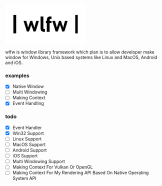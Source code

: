 ![wlfw logo](https://github.com/eUltrabyte/wlfw/blob/dev/wlfw.png?raw=true "wlfw logo")

wlfw is window library framework which plan is to allow developer make window for Windows, Unix based systems like Linux and MacOS, Android and iOS.

### examples
- [x] Native Window
- [ ] Multi Windowing
- [ ] Making Context
- [x] Event Handling

### todo
- [x] Event Handler
- [x] Win32 Support
- [ ] Linux Support
- [ ] MacOS Support
- [ ] Android Support
- [ ] iOS Support
- [ ] Multi Windowing Support
- [ ] Making Context For Vulkan Or OpenGL
- [ ] Making Context For My Rendering API Based On Native Operating System API